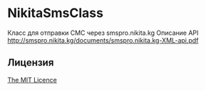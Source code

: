 # NikitaSmsClass

Класс для отправки СМС через smspro.nikita.kg
Описание API http://smspro.nikita.kg/documents/smspro.nikita.kg-XML-api.pdf

## Лицензия
[The MIT Licence](LICENSE)
